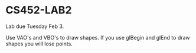 CS452-LAB2
==========

Lab due Tuesday Feb 3.

Use VAO's and VBO's to draw shapes.
If you use glBegin and glEnd to draw shapes you will lose points.
